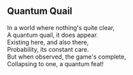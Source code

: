 ## Quantum Quail

In a world where nothing's quite clear,   
A quantum quail, it does appear.  
Existing here, and also there,  
Probability, its constant care.  
But when observed, the game's complete,  
Collapsing to one, a quantum feat!  